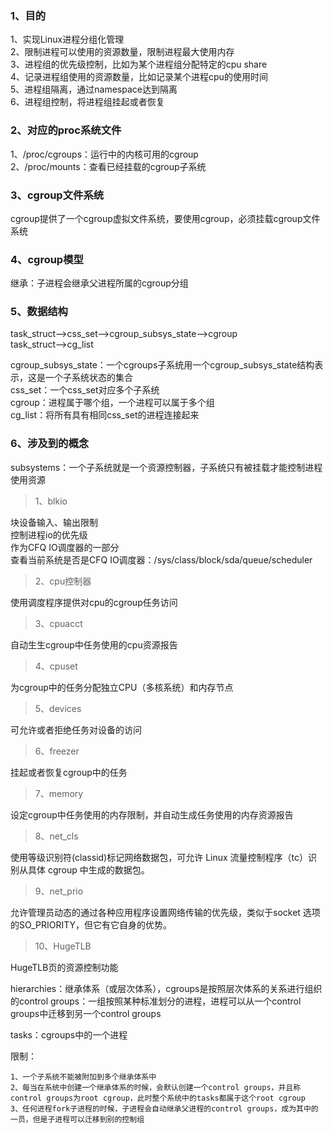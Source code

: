 ### 1、目的
1、实现Linux进程分组化管理  
2、限制进程可以使用的资源数量，限制进程最大使用内存  
3、进程组的优先级控制，比如为某个进程组分配特定的cpu share  
4、记录进程组使用的资源数量，比如记录某个进程cpu的使用时间  
5、进程组隔离，通过namespace达到隔离  
6、进程组控制，将进程组挂起或者恢复  
	
### 2、对应的proc系统文件  
1、/proc/cgroups：运行中的内核可用的cgroup  
2、/proc/mounts：查看已经挂载的cgroup子系统  
			
### 3、cgroup文件系统  
cgroup提供了一个cgroup虚拟文件系统，要使用cgroup，必须挂载cgroup文件系统  
	
### 4、cgroup模型  
继承：子进程会继承父进程所属的cgroup分组  

### 5、数据结构
task_struct-->css_set-->cgroup_subsys_state-->cgroup  		
task_struct-->cg_list  
		
cgroup_subsys_state：一个cgroups子系统用一个cgroup_subsys_state结构表示，这是一个子系统状态的集合  
css_set：一个css_set对应多个子系统  
cgroup：进程属于哪个组，一个进程可以属于多个组  
cg_list：将所有具有相同css_set的进程连接起来  

###	6、涉及到的概念  
subsystems：一个子系统就是一个资源控制器，子系统只有被挂载才能控制进程使用资源  
> 1、blkio  
				
块设备输入、输出限制  
控制进程io的优先级  
作为CFQ IO调度器的一部分  
查看当前系统是否是CFQ IO调度器：/sys/class/block/sda/queue/scheduler  
			
> 2、cpu控制器  

使用调度程序提供对cpu的cgroup任务访问  

> 3、cpuacct  
				
自动生生cgroup中任务使用的cpu资源报告  
			
> 4、cpuset  

为cgroup中的任务分配独立CPU（多核系统）和内存节点  
			
> 5、devices  

可允许或者拒绝任务对设备的访问  

> 6、freezer  

挂起或者恢复cgroup中的任务  
			
> 7、memory  

设定cgroup中任务使用的内存限制，并自动生成任务使用的内存资源报告  

> 8、net_cls  

使用等级识别符(classid)标记网络数据包，可允许 Linux 流量控制程序（tc）识别从具体 cgroup 中生成的数据包。  
			
> 9、net_prio  

允许管理员动态的通过各种应用程序设置网络传输的优先级，类似于socket 选项的SO_PRIORITY，但它有它自身的优势。  

> 10、HugeTLB  

HugeTLB页的资源控制功能  
			
hierarchies：继承体系（或层次体系），cgroups是按照层次体系的关系进行组织的control groups：一组按照某种标准划分的进程，进程可以从一个control groups中迁移到另一个control groups  
		
tasks：cgroups中的一个进程  
		
限制：
```
1、一个子系统不能被附加到多个继承体系中
2、每当在系统中创建一个继承体系的时候，会默认创建一个control groups，并且称control groups为root cgroup，此时整个系统中的tasks都属于这个root cgroup
3、任何进程fork子进程的时候，子进程会自动继承父进程的control groups，成为其中的一员，但是子进程可以迁移到别的控制组
```